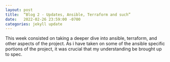 ```yaml
---
layout: post
title:  “Blog 2 - Updates, Ansible, Terraform and such”
date:   2022-02-26 23:59:00 -0700
categories: jekyll update
---
```

This week consisted on taking a deeper dive into ansible, terraform, and other aspects of the project. As i have taken on some of the ansible specific portions of the project, it was crucial that my understanding be brought up to spec.